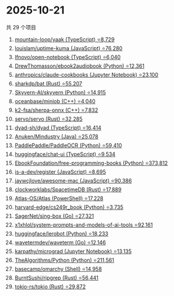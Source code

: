# 2025-10-21

共 29 个项目

<!-- BEGIN GITHUB -->
<!-- 最后更新时间 2025-10-21 19:07:40 +0800 -->
1. [mountain-loop/yaak (TypeScript) ⭐8,729](https://github.com/mountain-loop/yaak)
1. [louislam/uptime-kuma (JavaScript) ⭐76,280](https://github.com/louislam/uptime-kuma)
1. [lfnovo/open-notebook (TypeScript) ⭐6,040](https://github.com/lfnovo/open-notebook)
1. [DrewThomasson/ebook2audiobook (Python) ⭐12,361](https://github.com/DrewThomasson/ebook2audiobook)
1. [anthropics/claude-cookbooks (Jupyter Notebook) ⭐23,100](https://github.com/anthropics/claude-cookbooks)
1. [sharkdp/bat (Rust) ⭐55,207](https://github.com/sharkdp/bat)
1. [Skyvern-AI/skyvern (Python) ⭐14,915](https://github.com/Skyvern-AI/skyvern)
1. [oceanbase/miniob (C++) ⭐4,040](https://github.com/oceanbase/miniob)
1. [k2-fsa/sherpa-onnx (C++) ⭐7,832](https://github.com/k2-fsa/sherpa-onnx)
1. [servo/servo (Rust) ⭐32,285](https://github.com/servo/servo)
1. [dyad-sh/dyad (TypeScript) ⭐16,414](https://github.com/dyad-sh/dyad)
1. [Anuken/Mindustry (Java) ⭐25,078](https://github.com/Anuken/Mindustry)
1. [PaddlePaddle/PaddleOCR (Python) ⭐59,410](https://github.com/PaddlePaddle/PaddleOCR)
1. [huggingface/chat-ui (TypeScript) ⭐9,534](https://github.com/huggingface/chat-ui)
1. [EbookFoundation/free-programming-books (Python) ⭐373,812](https://github.com/EbookFoundation/free-programming-books)
1. [is-a-dev/register (JavaScript) ⭐8,695](https://github.com/is-a-dev/register)
1. [jaywcjlove/awesome-mac (JavaScript) ⭐90,386](https://github.com/jaywcjlove/awesome-mac)
1. [clockworklabs/SpacetimeDB (Rust) ⭐17,889](https://github.com/clockworklabs/SpacetimeDB)
1. [Atlas-OS/Atlas (PowerShell) ⭐17,228](https://github.com/Atlas-OS/Atlas)
1. [harvard-edge/cs249r_book (Python) ⭐3,735](https://github.com/harvard-edge/cs249r_book)
1. [SagerNet/sing-box (Go) ⭐27,321](https://github.com/SagerNet/sing-box)
1. [x1xhlol/system-prompts-and-models-of-ai-tools ⭐92,161](https://github.com/x1xhlol/system-prompts-and-models-of-ai-tools)
1. [huggingface/lerobot (Python) ⭐18,233](https://github.com/huggingface/lerobot)
1. [wavetermdev/waveterm (Go) ⭐12,146](https://github.com/wavetermdev/waveterm)
1. [karpathy/micrograd (Jupyter Notebook) ⭐13,135](https://github.com/karpathy/micrograd)
1. [TheAlgorithms/Python (Python) ⭐211,561](https://github.com/TheAlgorithms/Python)
1. [basecamp/omarchy (Shell) ⭐14,958](https://github.com/basecamp/omarchy)
1. [BurntSushi/ripgrep (Rust) ⭐56,441](https://github.com/BurntSushi/ripgrep)
1. [tokio-rs/tokio (Rust) ⭐29,872](https://github.com/tokio-rs/tokio)
<!-- END GITHUB -->